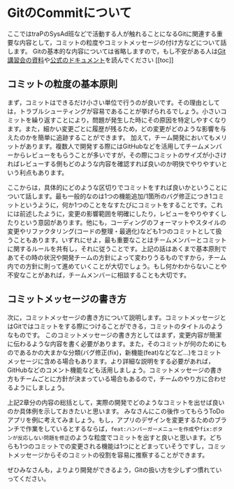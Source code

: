# GitのCommitについて
ここではtraPのSysAd班などで活動する人が触れることになるGitに関連する重要な内容として，コミットの粒度やコミットメッセージの付け方などについて話します。
Gitの基本的な内容については省略しますので，もし不安がある人は[Git講習会の資料](https://trap-jp.github.io/git-lecture-slide/slide.pdf)や[公式のドキュメント](https://git-scm.com/book/ja/v2)を読んでください
[[toc]]

## コミットの粒度の基本原則
まず，コミットはできるだけ小さい単位で行うのが良いです。その理由としては，トラブルシューティングが容易であることが挙げられるでしょう。小さいコミットを繰り返すことにより，問題が発生した時にその原因を特定しやすくなります。また，細かい変更ごとに履歴が残るため，どの変更がどのような影響を与えたのかを簡単に追跡することができます。 加えて，チーム開発においてもメリットがあります。複数人で開発する際にはGitHubなどを活用してチームメンバーからレビューをもらうことが多いですが，その際にコミットのサイズが小さければレビューする側もどのような内容を確認すれば良いのか明快でやりやすいという利点もあります。

ここからは，具体的にどのような区切りでコミットをすれば良いかということについて話します。最も一般的なのは1つの機能追加/1箇所のバグ修正につき1コミットというように，何か1つのことをなすたびにコミットをすることです。これには前述したように，変更の影響範囲を明確にしたり，レビューをやりやすくしたりという意図があります。他にも，コーディングのフォーマットやスタイルの変更やリファクタリング(コードの整理・最適化)なども1つのコミットとして扱うこともあります。いずれにせよ，最も重要なことはチームメンバーとコミットに関するルールを共有し，それに従うことです。上記の話はあくまで基本原則であてその時の状況や開発チームの方針によって変わりうるものですから，チーム内での方針に則って進めていくことが大切でしょう。もし何かわからないことや不安なことがあれば，チームメンバーに相談することも大切です。

## コミットメッセージの書き方
次に，コミットメッセージの書き方について説明します。コミットメッセージとはGitではコミットをする際につけることができる，コミットのタイトルのようなものです。
このコミットメッセージの書き方としてはまず，変更内容が簡潔に伝わるような内容を書く必要があります。また，そのコミットが何のためにものであるかの大まかな分類(バグ修正(fix)，新機能(feat)などなど...)をコミットメッセージに含める場合もあります。より詳細な説明をする必要があれば，GitHubなどのコメント機能なども活用しましょう。コミットメッセージの書き方もチームごとに方針が決まっている場合もあるので，チームのやり方に合わせるようにしましょう。

上記2章分の内容の総括として，実際の開発でどのようなコミットを出せば良いのか具体例を示しておきたいと思います。
みなさんにこの後作ってもらうToDoアプリを例に考えてみましょう。もし，アプリのデザインを変更するためのブランチで作業をしているとするならば，`feat:ハンバーガーメニューを作成`や`fix:ボタンが反応しない問題を修正`のような粒度でコミットを出すと良いと思います。どちらも1つのコミットでの変更される機能は1つにとどまっていそうですし，コミットメッセージからそのコミットの役割を容易に推察することができます。

ぜひみなさんも，よりより開発ができるよう，Gitの扱い方を少しずつ慣れていってください。